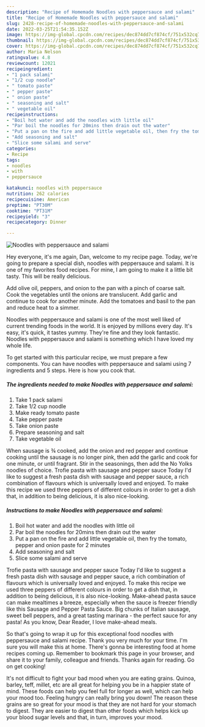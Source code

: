 ```yaml
---
description: "Recipe of Homemade Noodles with peppersauce and salami"
title: "Recipe of Homemade Noodles with peppersauce and salami"
slug: 2428-recipe-of-homemade-noodles-with-peppersauce-and-salami
date: 2022-03-25T21:54:35.152Z
image: https://img-global.cpcdn.com/recipes/dec874dd7cf874cf/751x532cq70/noodles-with-peppersauce-and-salami-recipe-main-photo.jpg
thumbnail: https://img-global.cpcdn.com/recipes/dec874dd7cf874cf/751x532cq70/noodles-with-peppersauce-and-salami-recipe-main-photo.jpg
cover: https://img-global.cpcdn.com/recipes/dec874dd7cf874cf/751x532cq70/noodles-with-peppersauce-and-salami-recipe-main-photo.jpg
author: Maria Nelson
ratingvalue: 4.8
reviewcount: 12021
recipeingredient:
- "1 pack salami"
- "1/2 cup noodle"
- " tomato paste"
- " pepper paste"
- " onion paste"
- " seasoning and salt"
- " vegetable oil"
recipeinstructions:
- "Boil hot water and add the noodles with little oil"
- "Par boil the noodles for 20mins then drain out the water"
- "Put a pan on the fire and add little vegetable oil, then fry the tomato, pepper and onion paste for 2 minutes"
- "Add seasoning and salt"
- "Slice some salami and serve"
categories:
- Recipe
tags:
- noodles
- with
- peppersauce

katakunci: noodles with peppersauce 
nutrition: 262 calories
recipecuisine: American
preptime: "PT30M"
cooktime: "PT31M"
recipeyield: "3"
recipecategory: Dinner

---
```



![Noodles with peppersauce and salami](https://img-global.cpcdn.com/recipes/dec874dd7cf874cf/751x532cq70/noodles-with-peppersauce-and-salami-recipe-main-photo.jpg)

Hey everyone, it's me again, Dan, welcome to my recipe page. Today, we're going to prepare a special dish, noodles with peppersauce and salami. It is one of my favorites food recipes. For mine, I am going to make it a little bit tasty. This will be really delicious.

Add olive oil, peppers, and onion to the pan with a pinch of coarse salt. Cook the vegetables until the onions are translucent. Add garlic and continue to cook for another minute. Add the tomatoes and basil to the pan and reduce heat to a simmer.

Noodles with peppersauce and salami is one of the most well liked of current trending foods in the world. It is enjoyed by millions every day. It's easy, it's quick, it tastes yummy. They're fine and they look fantastic. Noodles with peppersauce and salami is something which I have loved my whole life.


To get started with this particular recipe, we must prepare a few components. You can have noodles with peppersauce and salami using 7 ingredients and 5 steps. Here is how you cook that.

<!--inarticleads1-->

##### The ingredients needed to make Noodles with peppersauce and salami:

1. Take 1 pack salami
1. Take 1/2 cup noodle
1. Make ready  tomato paste
1. Take  pepper paste
1. Take  onion paste
1. Prepare  seasoning and salt
1. Take  vegetable oil


When sausage is ¾ cooked, add the onion and red pepper and continue cooking until the sausage is no longer pink, then add the garlic and cook for one minute, or until fragrant. Stir in the seasonings, then add the No Yolks noodles of choice. Trofie pasta with sausage and pepper sauce Today I&#39;d like to suggest a fresh pasta dish with sausage and pepper sauce, a rich combination of flavours which is universally loved and enjoyed. To make this recipe we used three peppers of different colours in order to get a dish that, in addition to being delicious, it is also nice-looking. 

<!--inarticleads2-->

##### Instructions to make Noodles with peppersauce and salami:

1. Boil hot water and add the noodles with little oil
1. Par boil the noodles for 20mins then drain out the water
1. Put a pan on the fire and add little vegetable oil, then fry the tomato, pepper and onion paste for 2 minutes
1. Add seasoning and salt
1. Slice some salami and serve


Trofie pasta with sausage and pepper sauce Today I&#39;d like to suggest a fresh pasta dish with sausage and pepper sauce, a rich combination of flavours which is universally loved and enjoyed. To make this recipe we used three peppers of different colours in order to get a dish that, in addition to being delicious, it is also nice-looking. Make-ahead pasta sauce can make mealtimes a breeze, especially when the sauce is freezer friendly like this Sausage and Pepper Pasta Sauce. Big chunks of Italian sausage, sweet bell peppers, and a great tasting marinara - the perfect sauce for any pasta! As you know, Dear Reader, I love make-ahead meals. 

So that's going to wrap it up for this exceptional food noodles with peppersauce and salami recipe. Thank you very much for your time. I'm sure you will make this at home. There's gonna be interesting food at home recipes coming up. Remember to bookmark this page in your browser, and share it to your family, colleague and friends. Thanks again for reading. Go on get cooking!

It's not difficult to fight your bad mood when you are eating grains. Quinoa, barley, teff, millet, etc are all great for helping you be in a happier state of mind. These foods can help you feel full for longer as well, which can help your mood too. Feeling hungry can really bring you down! The reason these grains are so great for your mood is that they are not hard for your stomach to digest. They are easier to digest than other foods which helps kick up your blood sugar levels and that, in turn, improves your mood.
